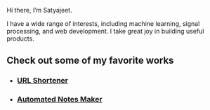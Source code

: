 Hi there, I’m Satyajeet.

I have a wide range of interests, including machine learning, signal processing, and web development.
I take great joy in building useful products.

<h2>Check out some of my favorite works</h2>
<ul>
  <li><a href = "http://satyajeetk.pythonanywhere.com/"><h3>URL Shortener</h3></a>
   <li><a href = "[http://satyajeetk.pythonanywhere.com/](https://github.com/satyajeetk96/Automated-Notes-Maker)"><h3>Automated Notes Maker</h3></a>
 </ul>


<!---
satyajeetk96/satyajeetk96 is a ✨ special ✨ repository because its `README.md` (this file) appears on your GitHub profile.
You can click the Preview link to take a look at your changes.
--->
